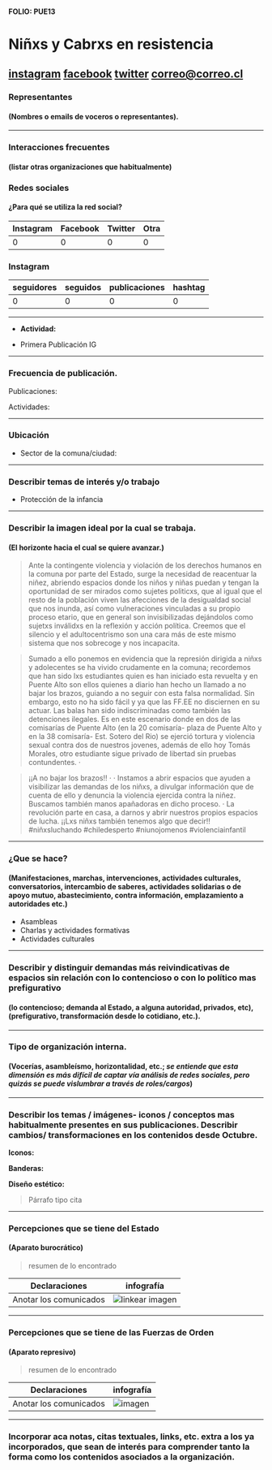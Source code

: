 #### FOLIO: PUE13
# Niñxs y Cabrxs en resistencia

[instagram]()
[facebook]()
[twitter]()
<correo@correo.cl>
---

### Representantes
#### (Nombres o emails de voceros o representantes).

---
### Interacciones frecuentes
#### (listar otras organizaciones que habitualmente)

### Redes sociales
#### ¿Para qué se utiliza la red social?
| Instagram | Facebook | Twitter | Otra 
|---|---|---|---|
|0|0|0|0|

### **Instagram**
| seguidores | seguidos | publicaciones | hashtag |
|---|---|---|---|
|0|0|0|0|

---

* **Actividad:**   

* Primera Publicación IG

---
### Frecuencia de publicación.

Publicaciones:

Actividades:

---
### Ubicación
* Sector de la comuna/ciudad:

---
### Describir temas de interés y/o trabajo

* Protección de la infancia 

---
### Describir la imagen ideal por la cual se trabaja.
#### (El horizonte hacia el cual se quiere avanzar.)

> Ante la contingente violencia y violación de los derechos humanos en la comuna por parte del Estado, surge la necesidad de reacentuar la niñez, abriendo espacios donde los niños y niñas puedan y tengan la oportunidad de ser mirados como sujetes politicxs, que al igual que el resto de la población viven las afecciones de la desigualdad social que nos inunda, así como vulneraciones vinculadas a su propio proceso etario, que en general son invisibilizadas dejándolos como sujetxs inválidxs en la reflexión y acción política. Creemos que el silencio y el adultocentrismo son una cara más de este mismo sistema que nos sobrecoge y nos incapacita.

> Sumado a ello ponemos en evidencia que la represión dirigida a niñxs y adolecentes se ha vivido crudamente en la comuna; recordemos que han sido lxs estudiantes quien es han iniciado esta revuelta y en Puente Alto son ellos quienes a diario han hecho un llamado a no bajar los brazos, guiando a no seguir con esta falsa normalidad. Sin embargo, esto no ha sido fácil y ya que las FF.EE no disciernen en su actuar. Las balas han sido indiscriminadas como también las detenciones ilegales. Es en este escenario donde en dos de las comisarías de Puente Alto (en la 20 comisaría- plaza de Puente Alto y en la 38 comisaría- Est. Sotero del Rio) se ejerció tortura y violencia sexual contra dos de nuestros jovenes, además de ello hoy Tomás Morales, otro estudiante sigue privado de libertad sin pruebas contundentes. ·

> ¡¡A no bajar los brazos!! ·
· Instamos a abrir espacios que ayuden a visibilizar las demandas de los niñxs, a divulgar información que de cuenta de ello y denuncia la violencia ejercida contra la niñez. Buscamos también manos apañadoras en dicho proceso.
·
La revolución parte en casa, a darnos y abrir nuestros propios espacios de lucha. ¡¡Lxs niñxs también tenemos algo que decir!! #niñxsluchando #chiledesperto #niunojomenos #violenciainfantil

---
### ¿Que se hace?
#### (Manifestaciones, marchas, intervenciones, actividades culturales, conversatorios, intercambio de saberes, actividades solidarias o de apoyo mutuo, abastecimiento, contra información, emplazamiento a autoridades etc.)

* Asambleas 
* Charlas y actividades formativas
* Actividades culturales

---
### Describir y distinguir demandas más reivindicativas de espacios sin relación con lo contencioso o con lo político mas prefigurativo
#### (lo contencioso; demanda al Estado, a alguna autoridad, privados, etc), (prefigurativo, transformación desde lo cotidiano, etc.).

---
### Tipo de organización interna.
#### (Vocerías, asambleísmo, horizontalidad, etc.; *se entiende que esta dimensión es más difícil de captar vía análisis de redes sociales, pero quizás se puede vislumbrar a través de roles/cargos*)

---
### Describir los temas / imágenes- iconos / conceptos mas habitualmente presentes en sus publicaciones. Describir cambios/ transformaciones en los contenidos desde Octubre.

**Iconos:**

**Banderas:**

**Diseño estético:**

> Párrafo tipo cita 

---
### Percepciones que se tiene del Estado
#### (Aparato burocrático)
> resumen de lo encontrado

| Declaraciones | infografía | 
|---|---|
|Anotar los comunicados | ![linkear imagen]() |

---
### Percepciones que se tiene de las Fuerzas de Orden
#### (Aparato represivo)
> resumen de lo encontrado

| Declaraciones | infografía | 
|---|---|
|Anotar los comunicados | ![imagen]() |


---
### Incorporar aca notas, citas textuales, links, etc. extra a los ya incorporados, que sean de interés para comprender tanto la forma como los contenidos asociados a la organización.
